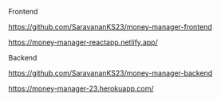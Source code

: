 Frontend

https://github.com/SaravananKS23/money-manager-frontend

https://money-manager-reactapp.netlify.app/

Backend

https://github.com/SaravananKS23/money-manager-backend

https://money-manager-23.herokuapp.com/
